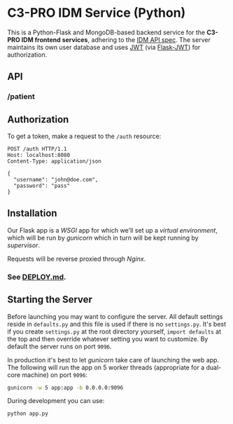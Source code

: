 C3-PRO IDM Service (Python)
===========================

This is a Python-Flask and MongoDB-based backend service for the **C3-PRO IDM frontend services**, adhering to the [IDM API spec](http://docs.c3proidm.apiary.io).
The server maintains its own user database and uses [JWT](http://jwt.io) (via [Flask-JWT](https://pythonhosted.org/Flask-JWT/)) for authorization.


API
---

### /patient




Authorization
-------------

To get a token, make a request to the `/auth` resource:

```
POST /auth HTTP/1.1
Host: localhost:8080
Content-Type: application/json

{
  "username": "john@doe.com",
  "password": "pass"
}
```


Installation
------------

Our Flask app is a _WSGI_ app for which we'll set up a _virtual environment_, which will be run by _gunicorn_ which in turn will be kept running by _supervisor_.

Requests will be reverse proxied through _Nginx_.

### See [DEPLOY.md](./DEPLOY.md).


Starting the Server
-------------------

Before launching you may want to configure the server.
All default settings reside in `defaults.py` and this file is used if there is no `settings.py`.
It's best if you create `settings.py` at the root directory yourself, `import defaults` at the top and then override whatever setting you want to customize.
By default the server runs on port `9096`.

In production it's best to let _gunicorn_ take care of launching the web app.
The following will run the app on 5 worker threads (appropriate for a dual-core machine) on port `9096`:

```bash
gunicorn -w 5 app:app -b 0.0.0.0:9096
```

During development you can use:

```bash
python app.py
```
